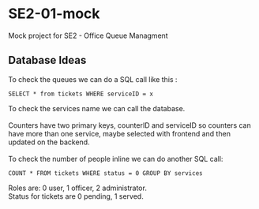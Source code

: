 # SE2-01-mock

Mock project for SE2 - Office Queue Managment

## Database Ideas

To check the queues we can do a SQL call like this :

```
SELECT * from tickets WHERE serviceID = x
```

To check the services name we can call the database. <br>
<br>
Counters have two primary keys, counterID and serviceID so counters can have more than one service, maybe selected with frontend and then updated on the backend. 
<br>
<br>
To check the number of people inline we can do another SQL call:
```
COUNT * FROM tickets WHERE status = 0 GROUP BY services 
```
Roles are: 0 user, 1 officer, 2 administrator.
<br>
Status for tickets are 0 pending, 1 served. 